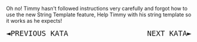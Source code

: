 Oh no! Timmy hasn't followed instructions very carefully and forgot how to use the new String Template feature, Help Timmy with his string template so it works as he expects!


<div>
<a href="http://www.codewars.com/kata/55c7f90ac8025ebee1000062" style="text-decoration: none; font-size: 20px; font-family: monospace;">◄PREVIOUS KATA</a>
<a href="http://www.codewars.com/kata/55c933c115a8c426ac000082" style="text-decoration: none; font-size: 20px; font-family: monospace;float:right;">NEXT KATA►</a>
</div>

